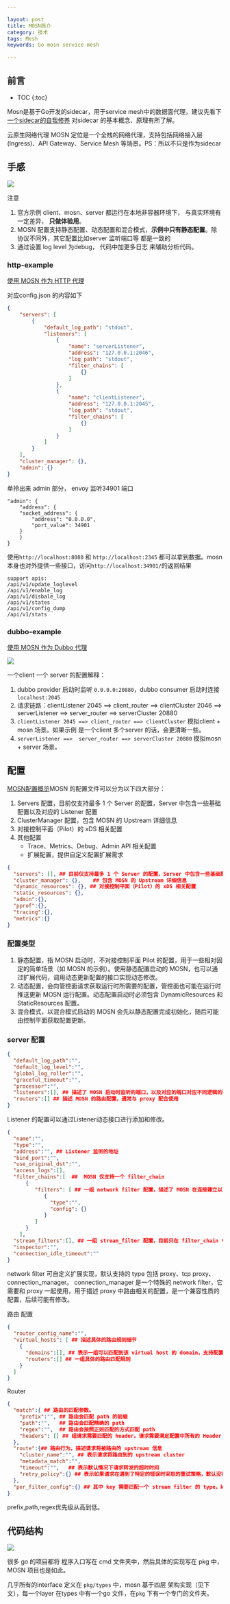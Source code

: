 ```yaml
---

layout: post
title: MOSN简介
category: 技术
tags: Mesh
keywords: Go mosn service mesh

---
```


## 前言

* TOC
{:toc}

Mosn是基于Go开发的sidecar，用于service mesh中的数据面代理，建议先看下[一个sidecar的自我修养](http://qiankunli.github.io/2020/01/14/self_cultivation_of_sidecar.html) 对sidecar 的基本概念、原理有所了解。

云原生网络代理 MOSN 定位是一个全栈的网络代理，支持包括网络接入层(Ingress)、API Gateway、Service Mesh 等场景。PS：所以不只是作为sidecar

## 手感

![](/public/upload/go/mosn_http_example.png)  

注意

1. 官方示例 client、mosn、server 都运行在本地非容器环境下， 与真实环境有一定差异， **只做体验用**。
2. MOSN 配置支持静态配置、动态配置和混合模式，**示例中只有静态配置**。除协议不同外，其它配置比如server 监听端口等 都是一致的
2. 通过设置 log level 为debug， 代码中加更多日志 来辅助分析代码。

### http-example

[使用 MOSN 作为 HTTP 代理](https://github.com/mosn/mosn/tree/master/examples/cn_readme/http-sample)

对应config.json 的内容如下

```json
{
    "servers": [
        {
            "default_log_path": "stdout", 
            "listeners": [
                {
                    "name": "serverListener", 
                    "address": "127.0.0.1:2046", 
                    "log_path": "stdout", 
                    "filter_chains": [
                        {}
                    ]
                }, 
                {
                    "name": "clientListener", 
                    "address": "127.0.0.1:2045", 
                    "log_path": "stdout", 
                    "filter_chains": [
                        {}
                    ]
                }
            ]
        }
    ], 
    "cluster_manager": {}, 
    "admin": {}
}
```

单拎出来 admin 部分， envoy 监听34901 端口

```
"admin": {
    "address": {
    "socket_address": {
        "address": "0.0.0.0",
        "port_value": 34901
    }
    }
}
```

使用`http://localhost:8080` 和 `http://localhost:2345` 都可以拿到数据。mosn 本身也对外提供一些接口，访问`http://localhost:34901/`的返回结果

    support apis:
    /api/v1/update_loglevel
    /api/v1/enable_log
    /api/v1/disbale_log
    /api/v1/states
    /api/v1/config_dump
    /api/v1/stats

### dubbo-example

[使用 MOSN 作为 Dubbo 代理](https://github.com/mosn/mosn/tree/master/examples/cn_readme/dubbo-examples)

![](/public/upload/mesh/dubbo_config_json.png)

一个client 一个 server 的配置解释：

1. dubbo provider 启动时监听 `0.0.0.0:20880`，dubbo consumer 启动时连接 `localhost:2045`
2. 请求链路：clientListener 2045 ==> client_router ==> clientCluster 2046 ==> serverListener ==>  server_router ==> serverCluster 20880
3. `clientListener 2045 ==> client_router ==> clientCluster` 模拟client + mosn 场景。如果示例 是一个client 多个server 的话，会更清晰一些。
4. `serverListener ==>  server_router ==> serverCluster 20880` 模拟mosn + server 场景。

## 配置

[MOSN配置概览](https://mosn.io/zh/docs/configuration/)MOSN 的配置文件可以分为以下四大部分：

1. Servers 配置，目前仅支持最多 1 个 Server 的配置，Server 中包含一些基础配置以及对应的 Listener 配置
2. ClusterManager 配置，包含 MOSN 的 Upstream 详细信息
3. 对接控制平面（Pilot）的 xDS 相关配置
4. 其他配置
    * Trace、Metrics、Debug、Admin API 相关配置
    * 扩展配置，提供自定义配置扩展需求

```json
{
  "servers": [], ## 目前仅支持最多 1 个 Server 的配置，Server 中包含一些基础配置以及对应的 Listener 配置
  "cluster_manager": {},    ## 包含 MOSN 的 Upstream 详细信息
  "dynamic_resources": {}, ## 对接控制平面（Pilot）的 xDS 相关配置
  "static_resources": {},
  "admin":{},
  "pprof":{},
  "tracing":{},
  "metrics":{}
}
```

### 配置类型

1. 静态配置，指 MOSN 启动时，不对接控制平面 Pilot 的配置，用于一些相对固定的简单场景（如 MOSN 的示例）。使用静态配置启动的 MOSN，也可以通过扩展代码，调用动态更新配置的接口实现动态修改。
2. 动态配置，会向管控面请求获取运行时所需要的配置，管控面也可能在运行时推送更新 MOSN 运行配置。动态配置启动时必须包含 DynamicResources 和 StaticResources 配置。
3. 混合模式，以混合模式启动的 MOSN 会先以静态配置完成初始化，随后可能由控制平面获取配置更新。

### server 配置

```json
{
  "default_log_path":"",
  "default_log_level":"",
  "global_log_roller":"",
  "graceful_timeout":"",
  "processor":"",
  "listeners":[], ## 描述了 MOSN 启动时监听的端口，以及对应的端口对应不同逻辑的配置
  "routers":[] ## 描述 MOSN 的路由配置，通常与 proxy 配合使用
}
```

Listener 的配置可以通过Listener动态接口进行添加和修改。

```json
{
  "name":"",
  "type":"",
  "address":"", ## Listener 监听的地址
  "bind_port":"", 
  "use_original_dst":"",
  "access_logs":[],
  "filter_chains":[  ##  MOSN 仅支持一个 filter_chain
      {
         "filters": [ ## 一组 network filter 配置，描述了 MOSN 在连接建立以后如何在 4 层处理连接数据
            {
              "type":"",
              "config": {}
            }
         ]
      }
    ],
  "stream_filters":[], ## 一组 stream_filter 配置，目前只在 filter_chain 中配置了 filter 包含 proxy 时生效
  "inspector":"",
  "connection_idle_timeout":""
}
```
network filter 可自定义扩展实现，默认支持的 type 包括 proxy、tcp proxy、connection_manager。
connection_manager 是一个特殊的 network filter，它需要和 proxy 一起使用，用于描述 proxy 中路由相关的配置，是一个兼容性质的配置，后续可能有修改。

路由 配置

```json
{
  "router_config_name":"",
  "virtual_hosts": [ ## 描述具体的路由规则细节
    {
      "domains":[], ## 表示一组可以匹配到该 virtual host 的 domain，支持配置通配符
      "routers":[] ## 一组具体的路由匹配规则
    }
  ]
}
```
Router
```json
{
  "match":{ ## 路由的匹配参数。
    "prefix":"", ## 路由会匹配 path 的前缀
    "path":"",   ## 路由会匹配精确的 path
    "regex":"",  ## 路由会按照正则匹配的方式匹配 path
    "headers": [] ## 组请求需要匹配的 header。请求需要满足配置中所有的 Header 配置条件才算匹配成功
  },   
  "route":{## 路由行为，描述请求将被路由的 upstream 信息
    "cluster_name":"", ## 表示请求将路由到的 upstream cluster
    "metadata_match":"",
    "timeout":"",   ## 表示默认情况下请求转发的超时时间
    "retry_policy":{} ## 表示如果请求在遇到了特定的错误时采取的重试策略，默认没有配置的情况下，表示没有重试
  },   
  "per_filter_config":{} ## 其中 key 需要匹配一个 stream filter 的 type，key 对应的 json 是该 stream filter 的 config。
}
```

prefix,path,regex优先级从高到低。




## 代码结构

![](/public/upload/mesh/mosn_package.png)

很多 go 的项目都将 程序入口写在 cmd 文件夹中，然后具体的实现写在 pkg 中，MOSN 项目也是如此。


几乎所有的interface 定义在 `pkg/types` 中，mosn 基于四层 架构实现（见下文），每一个layer 在types 中有一个go 文件，在`pkg` 下有一个专门的文件夹。







